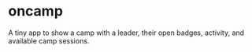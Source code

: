 # oncamp

A tiny app to show a camp with a leader, their open badges, activity, and available camp sessions. 
